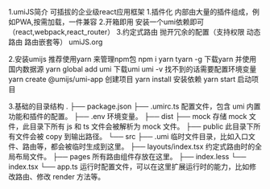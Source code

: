 1.umiJS简介
  可插拔的企业级react应用框架
  1.插件化 内部由大量的插件组成，例如PWA,按需加载，一件兼容
  2.开箱即用 安装一个umi依赖即可（react,webpack,react_router）
  3.约定式路由 抛开冗余的配置（支持权限 动态路由 路由嵌套等）
  umiJS.org

2.安装umijs
  推荐使用yarn 来管理npm包
  npm i yarn tyarn -g 下载yarn 并使用国内数据源
  yarn global add umi 下载umi
  umi -v 找不到的话需要配置环境变量
  yarn create @umijs/umi-app 创建项目
  yarn install 安装依赖
  yarn start  启动项目

3.基础的目录结构
  .
  ├── package.json
  ├── .umirc.ts 配置文件，包含 umi 内置功能和插件的配置。
  ├── .env 环境变量。
  ├── dist
  ├── mock 存储 mock 文件，此目录下所有 js 和 ts 文件会被解析为 mock 文件。
  ├── public 此目录下所有文件会被 copy 到输出路径。
  └── src
      ├── .umi 临时文件目录，比如入口文件、路由等，都会被临时生成到这里。
      ├── layouts/index.tsx 约定式路由时的全局布局文件。
      ├── pages 所有路由组件存放在这里。
          ├── index.less
          └── index.tsx
      └── app.ts 运行时配置文件，可以在这里扩展运行时的能力，比如修改路由、修改 render 方法等。
